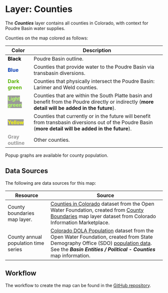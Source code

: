 # Layer: Counties

The ***Counties*** layer contains all counties in Colorado, with context for Poudre Basin water supplies.

Counties on the map colored as follows:

| **Color** | **Description** |
| -- | -- |
| **<span style="color:#000000">Black</span>** | Poudre Basin outline. |
| **<span style="color:#003cb3">Blue</span>** | Counties that provide water to the Poudre Basin via transbasin diversions. |
| **<span style="color:#59b300">Dark green</span>** | Counties that physically intersect the Poudre Basin:  Larimer and Weld counties. |
| **<span style="color:#b3ff66; background-color:#999999">Light green</span>** | Counties that are within the South Platte basin and benefit from the Poudre directly or indirectly (**more detail will be added in the future**). |
| **<span style="color:#ffff00; background-color:#999999">Yellow</span>** | Counties that currently or in the future will benefit from transbasin diversions out of the Poudre Basin (**more detail will be added in the future**). |
| **<span style="color:#999999">Gray outline</span>** | Other counties. |

Popup graphs are available for county population.

## Data Sources

The following are data sources for this map:

| **Resource** | **Source** |
| -- | -- |
| County boundaries map layer. | [Counties in Colorado](https://data.openwaterfoundation.org/state/co/owf/counties/) dataset from the Open Water Foundation, created from [County Boundaries](https://data.colorado.gov/Transportation/Counties-in-Colorado/67vn-ijga) map layer dataset from Colorado Information Marketplace. |
| County annual population time series | [Colorado DOLA Population](https://data.openwaterfoundation.org/state/co/dola/population) dataset from the Open Water Foundation, created from State Demography Office (SDO) [population data](https://demography.dola.colorado.gov/assets/html/sdodata.html).  See the ***Basin Entities / Political - Counties*** map information. |

## Workflow

The workflow to create the map can be found in the [GitHub repository](https://github.com/OpenWaterFoundation/owf-infomapper-poudre/tree/master/workflow/BasinEntities/Political-Counties).
